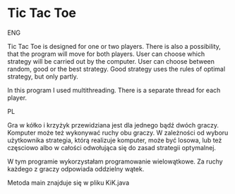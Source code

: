 # Tic Tac Toe

ENG

Tic Tac Toe is designed for one or two players. There is also a possibility, that the program will move for both players. User can choose which strategy will be carried out by the computer. User can choose between random, good or the best strategy. Good strategy uses the rules of optimal strategy, but only partly.

In this program I used multithreading. There is a separate thread for each player.

PL

Gra w kółko i krzyżyk przewidziana jest dla jednego bądź dwóch graczy. Komputer może też wykonywać ruchy obu graczy. W zależności od wyboru użytkownika strategia, którą realizuje komputer, może być losowa, lub też częsciowo albo w całości odwołująca się do zasad strategii optymalnej.

W tym programie wykorzystałam programowanie wielowątkowe. Za ruchy każdego z graczy odpowiada oddzielny wątek.

Metoda main znajduje się w pliku KiK.java
